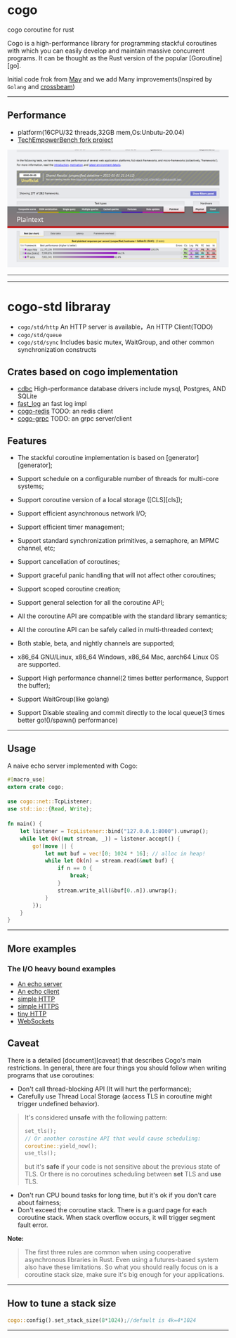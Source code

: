 # cogo
cogo coroutine for rust

Cogo is a high-performance library for programming stackful coroutines with which you can easily develop and maintain massive concurrent programs. It can be thought as the Rust version of the popular [Goroutine][go].


Initial code frok from [May](https://github.com/Xudong-Huang/may) and we add Many improvements(Inspired by ```Golang``` and [crossbeam](https://github.com/crossbeam-rs/crossbeam))

----------

## Performance

* platform(16CPU/32 threads,32GB mem,Os:Unbutu-20.04)
* [TechEmpowerBench fork project](https://github.com/zhuxiujia/FrameworkBenchmarks)

![per](docs/629a066aaa37b4c295fa794c5ebdf31.png)

----------

----------
# cogo-std libraray
* ``` cogo/std/http ``` An HTTP server is available，An HTTP Client(TODO)
* ``` cogo/std/queue ```
* ``` cogo/std/sync ```  Includes basic mutex, WaitGroup, and other common synchronization constructs

## Crates based on cogo implementation
* [cdbc](https://github.com/co-rs/cdbc)  High-performance database drivers include mysql, Postgres, AND SQLite
* [fast_log](https://github.com/co-rs/fast_log) an fast log impl
* [cogo-redis](https://github.com/co-rs/cogo-redis) TODO: an redis client
* [cogo-grpc](https://github.com/co-rs/cogo-grpc) TODO: an grpc server/client

## Features
* The stackful coroutine implementation is based on [generator][generator];
* Support schedule on a configurable number of threads for multi-core systems;
* Support coroutine version of a local storage ([CLS][cls]);
* Support efficient asynchronous network I/O;
* Support efficient timer management;
* Support standard synchronization primitives, a semaphore, an MPMC channel, etc;
* Support cancellation of coroutines;
* Support graceful panic handling that will not affect other coroutines;
* Support scoped coroutine creation;
* Support general selection for all the coroutine API;
* All the coroutine API are compatible with the standard library semantics;
* All the coroutine API can be safely called in multi-threaded context;
* Both stable, beta, and nightly channels are supported;
* x86_64 GNU/Linux, x86_64 Windows, x86_64 Mac, aarch64 Linux OS are supported.


* Support High performance channel(2 times better performance, Support the buffer);
* Support WaitGroup(like golang)
* Support Disable stealing and commit directly to the local queue(3 times better go!()/spawn() performance)

----------

## Usage
A naive echo server implemented with Cogo:
```rust
#[macro_use]
extern crate cogo;

use cogo::net::TcpListener;
use std::io::{Read, Write};

fn main() {
    let listener = TcpListener::bind("127.0.0.1:8000").unwrap();
    while let Ok((mut stream, _)) = listener.accept() {
        go!(move || {
            let mut buf = vec![0; 1024 * 16]; // alloc in heap!
            while let Ok(n) = stream.read(&mut buf) {
                if n == 0 {
                    break;
                }
                stream.write_all(&buf[0..n]).unwrap();
            }
        });
    }
}

```

----------

## More examples

### The I/O heavy bound examples
* [An echo server](examples/src/echo.rs)
* [An echo client](examples/src/echo_client.rs)
* [simple HTTP](examples/src/http.rs)
* [simple HTTPS](examples/src/https.rs)
* [tiny  HTTP](examples/src/http-tiny.rs)
* [WebSockets](examples/src/websocket.rs)


## Caveat
There is a detailed [document][caveat] that describes Cogo's main restrictions. In general, there are four things you should follow when writing programs that use coroutines:
* Don't call thread-blocking API (It will hurt the performance);
* Carefully use Thread Local Storage (access TLS in coroutine might trigger undefined behavior).

> It's considered **unsafe** with the following pattern:
> ```rust
> set_tls();
> // Or another coroutine API that would cause scheduling:
> coroutine::yield_now(); 
> use_tls();
> ```
> but it's **safe** if your code is not sensitive about the previous state of TLS. Or there is no coroutines scheduling between **set** TLS and **use** TLS.

* Don't run CPU bound tasks for long time, but it's ok if you don't care about fairness;
* Don't exceed the coroutine stack. There is a guard page for each coroutine stack. When stack overflow occurs, it will trigger segment fault error.

**Note:**
> The first three rules are common when using cooperative asynchronous libraries in Rust. Even using a futures-based system also have these limitations. So what you should really focus on is a coroutine stack size, make sure it's big enough for your applications.

----------

## How to tune a stack size

```rust
cogo::config().set_stack_size(8*1024);//default is 4k=4*1024
```

----------
